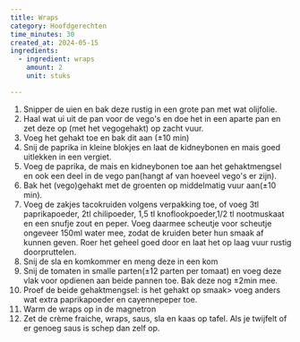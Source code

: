 ```yaml
---
title: Wraps
category: Hoofdgerechten
time_minutes: 30
created_at: 2024-05-15
ingredients:
  - ingredient: wraps
    amount: 2
    unit: stuks

---
```


1. Snipper de uien en bak deze rustig in een grote pan met wat olijfolie.
2. Haal wat ui uit de pan voor de vego's en doe het in een aparte pan en zet deze op (met het vegogehakt) op zacht vuur.
3. Voeg het gehakt toe en bak dit aan (±10 min)
4. Snij de paprika in kleine blokjes en laat de kidneybonen en mais goed uitlekken in een vergiet.
5. Voeg de paprika, de mais en kidneybonen toe aan het gehaktmengsel en ook een deel in de vego pan(hangt af van hoeveel vego's er zijn).
6. Bak het (vego)gehakt met de groenten op middelmatig vuur aan(±10 min).
7. Voeg de zakjes tacokruiden volgens verpakking toe, of voeg 3tl paprikapoeder, 2tl chilipoeder, 1,5 tl knoflookpoeder,1/2 tl nootmuskaat en een snufje zout en peper. Voeg daarmee scheutje voor scheutje ongeveer 150ml water mee, zodat de kruiden beter hun smaak af kunnen geven. Roer het geheel goed door en laat het op laag vuur rustig doorpruttelen.
8. Snij de sla en komkommer en meng deze in een kom
9. Snij de tomaten in smalle parten(±12 parten per tomaat) en voeg deze vlak voor opdienen aan beide pannen toe. Bak deze nog ±2min mee.
10. Proef de beide gehaktmengsel: is het gehakt op smaak> voeg anders wat extra paprikapoeder en cayennepeper toe.
11. Warm de wraps op in de magnetron
12. Zet de crème fraiche, wraps, saus, sla en kaas op tafel. Als je twijfelt of er genoeg saus is schep dan zelf op. 
